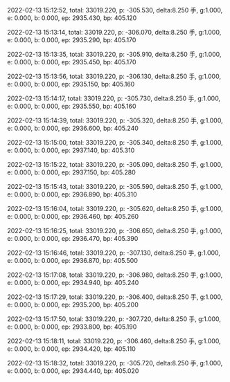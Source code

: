 2022-02-13 15:12:52, total: 33019.220, p: -305.530, delta:8.250 手, g:1.000, e: 0.000, b: 0.000, ep: 2935.430, bp: 405.120

2022-02-13 15:13:14, total: 33019.220, p: -306.070, delta:8.250 手, g:1.000, e: 0.000, b: 0.000, ep: 2935.290, bp: 405.170

2022-02-13 15:13:35, total: 33019.220, p: -305.910, delta:8.250 手, g:1.000, e: 0.000, b: 0.000, ep: 2935.450, bp: 405.170

2022-02-13 15:13:56, total: 33019.220, p: -306.130, delta:8.250 手, g:1.000, e: 0.000, b: 0.000, ep: 2935.150, bp: 405.160

2022-02-13 15:14:17, total: 33019.220, p: -305.730, delta:8.250 手, g:1.000, e: 0.000, b: 0.000, ep: 2935.550, bp: 405.160

2022-02-13 15:14:39, total: 33019.220, p: -305.320, delta:8.250 手, g:1.000, e: 0.000, b: 0.000, ep: 2936.600, bp: 405.240

2022-02-13 15:15:00, total: 33019.220, p: -305.340, delta:8.250 手, g:1.000, e: 0.000, b: 0.000, ep: 2937.140, bp: 405.310

2022-02-13 15:15:22, total: 33019.220, p: -305.090, delta:8.250 手, g:1.000, e: 0.000, b: 0.000, ep: 2937.150, bp: 405.280

2022-02-13 15:15:43, total: 33019.220, p: -305.590, delta:8.250 手, g:1.000, e: 0.000, b: 0.000, ep: 2936.890, bp: 405.310

2022-02-13 15:16:04, total: 33019.220, p: -305.620, delta:8.250 手, g:1.000, e: 0.000, b: 0.000, ep: 2936.460, bp: 405.260

2022-02-13 15:16:25, total: 33019.220, p: -306.650, delta:8.250 手, g:1.000, e: 0.000, b: 0.000, ep: 2936.470, bp: 405.390

2022-02-13 15:16:46, total: 33019.220, p: -307.130, delta:8.250 手, g:1.000, e: 0.000, b: 0.000, ep: 2936.870, bp: 405.500

2022-02-13 15:17:08, total: 33019.220, p: -306.980, delta:8.250 手, g:1.000, e: 0.000, b: 0.000, ep: 2934.940, bp: 405.240

2022-02-13 15:17:29, total: 33019.220, p: -306.400, delta:8.250 手, g:1.000, e: 0.000, b: 0.000, ep: 2935.200, bp: 405.200

2022-02-13 15:17:50, total: 33019.220, p: -307.720, delta:8.250 手, g:1.000, e: 0.000, b: 0.000, ep: 2933.800, bp: 405.190

2022-02-13 15:18:11, total: 33019.220, p: -306.460, delta:8.250 手, g:1.000, e: 0.000, b: 0.000, ep: 2934.420, bp: 405.110

2022-02-13 15:18:32, total: 33019.220, p: -305.720, delta:8.250 手, g:1.000, e: 0.000, b: 0.000, ep: 2934.440, bp: 405.020